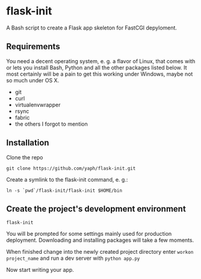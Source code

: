 # flask-init

A Bash script to create a Flask app skeleton for FastCGI depyloment.

## Requirements

You need a decent operating system, e. g. a flavor of Linux, that comes with or
lets you install Bash, Python and all the other packages listed below.
It most certainly will be a pain to get this working under Windows, maybe not so
much under OS X.

* git
* curl
* virtualenvwrapper
* rsync
* fabric
* the others I forgot to mention

## Installation

Clone the repo

    git clone https://github.com/yaph/flask-init.git

Create a symlink to the flask-init command, e. g.:

    ln -s `pwd`/flask-init/flask-init $HOME/bin

## Create the project's development environment

    flask-init

You will be prompted for some settings mainly used for production deployment.
Downloading and installing packages will take a few moments.

When finished change into the newly created project directory enter
`workon project_name` and run a dev server with `python app.py`

Now start writing your app.